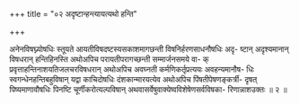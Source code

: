 +++
title = "०२ अदृष्टान्हन्त्यायत्यथो हन्ति"

+++

अनेनविषघ्न्योषधिः स्तूयते आयतीविषदष्टस्यसकाशमागछन्ती विषनिर्हरणसाधनौषधिः अदृ- ष्टान् अदृश्यमानान् विषधरान् हन्तिहिनस्ति अथोअपिच परायतीपरागच्छन्ती सम्मार्जनसमये वा- क् प्रवृत्ताहन्तिनाशयतिजलचरविषधरान् अथोअपिच अवघ्नती कर्मणिकर्तृप्रत्ययः अवहन्यमानौष- धिः स्वगन्धेनहन्तिबहुविषान् यद्वा काचिदोषधिः दंशकान्मारयत्येव अथोअपिच पिंषतीपेषणङ्कर्त्री- दृषत् पिष्यमाणावौषधिः पिनष्टि चूर्णीकरोत्यल्पविषान् अथवासर्वेषुवाक्येष्वविशेषेणसर्वविषका- रिणान्नाशउक्तः ॥ २ ॥